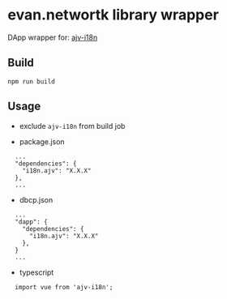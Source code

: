 # evan.networtk library wrapper

DApp wrapper for: [ajv-i18n](https://github.com/epoberezkin/ajv-i18n)

## Build
```
npm run build
```


## Usage
- exclude `ajv-i18n` from build job

- package.json
```
  ...
  "dependencies": {
    "i18n.ajv": "X.X.X"
  },
  ...
```

- dbcp.json
```
  ...
  "dapp": {
    "dependencies": {
      "i18n.ajv": "X.X.X"
    },
  }
  ...
```

- typescript
```
  import vue from 'ajv-i18n';
```
